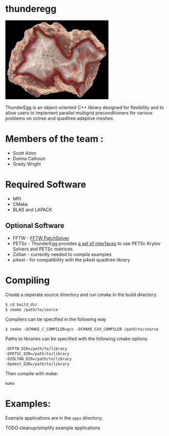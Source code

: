# thunderegg
![alt text](https://github.com/GEM3D/pressurePoissonSolver/blob/master/icon.png)

ThunderEgg is an object-oriented C++ library designed for flexibility and to allow users to implement parallel multigrid preconditioners for various problems on octree and quadtree adaptive meshes.

# Members of the team :

* Scott Aiton
* Donna Calhoun
* Grady Wright

# Required Software
* MPI
* CMake
* BLAS and LAPACK

## Optional Software
* FFTW - [FFTW PatchSolver](https://thunderegg.dev/docs/develop/doc/html/classThunderEgg_1_1Poisson_1_1FFTWPatchSolver.html)
* PETSc - ThunderEgg provides [a set of interfaces](https://thunderegg.dev/docs/develop/doc/html/namespaceThunderEgg_1_1PETSc.html) to use PETSc Krylov Solvers and PETSc matrices.
* Zoltan - currently needed to compile examples
* p4est - for compatibility with the p4est quadtree library

# Compiling
Create a seperate source directory and run cmake in the build directory:
```
$ cd build_dir
$ cmake /path/to/source
```
Compilers can be specified in the following way
```
$ cmake -DCMAKE_C_COMPILER=gcc -DCMAKE_CXX_COMPILER /path/to/source
```
Paths to libraries can be specified with the following cmake options
```
-DFFTW_DIR=/path/to/library
-DPETSC_DIR=/path/to/library
-DZOLTAN_DIR=/path/to/library
-Dp4est_DIR=/path/to/library

```
Then compile with make:
```
make
```

# Examples:

Example applications are in the `apps` directory.

TODO cleanup/simplify example applications